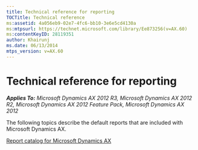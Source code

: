 ```yaml
---
title: Technical reference for reporting
TOCTitle: Technical reference
ms:assetid: 4a056eb9-02e7-4fc6-bb10-3e6e5cd4130a
ms:mtpsurl: https://technet.microsoft.com/library/Ee873256(v=AX.60)
ms:contentKeyID: 28119351
author: Khairunj
ms.date: 06/13/2014
mtps_version: v=AX.60
---
```


# Technical reference for reporting 


_**Applies To:** Microsoft Dynamics AX 2012 R3, Microsoft Dynamics AX 2012 R2, Microsoft Dynamics AX 2012 Feature Pack, Microsoft Dynamics AX 2012_

The following topics describe the default reports that are included with Microsoft Dynamics AX.

[Report catalog for Microsoft Dynamics AX](report-catalog-for-microsoft-dynamics-ax.md)

  


